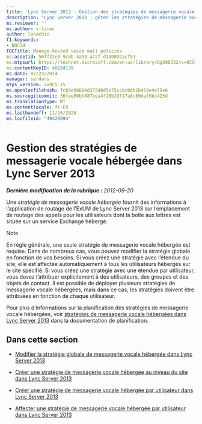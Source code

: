 ```yaml
---
title: 'Lync Server 2013 : Gestion des stratégies de messagerie vocale hébergée'
description: 'Lync Server 2013 : gérer les stratégies de messagerie vocale hébergées.'
ms.reviewer: ''
ms.author: v-lanac
author: lanachin
f1.keywords:
- NOCSH
TOCTitle: Manage hosted voice mail policies
ms:assetid: 50ff22e3-9c8b-4a33-a72f-d149892acf53
ms:mtpsurl: https://technet.microsoft.com/en-us/library/Gg398332(v=OCS.15)
ms:contentKeyID: 48184139
ms.date: 07/23/2014
manager: serdars
mtps_version: v=OCS.15
ms.openlocfilehash: fcb5e98884d37540d5e75cc8cb6b1b419e4e75e6
ms.sourcegitcommit: 36fee89bb887bea4f18b19f17a8c69daf5bc423d
ms.translationtype: MT
ms.contentlocale: fr-FR
ms.lasthandoff: 11/26/2020
ms.locfileid: "49426094"
---
```

# <a name="manage-hosted-voice-mail-policies-in-lync-server-2013"></a>Gestion des stratégies de messagerie vocale hébergée dans Lync Server 2013

<div data-xmlns="http://www.w3.org/1999/xhtml">

<div class="topic" data-xmlns="http://www.w3.org/1999/xhtml" data-msxsl="urn:schemas-microsoft-com:xslt" data-cs="https://msdn.microsoft.com/">

<div data-asp="https://msdn2.microsoft.com/asp">



</div>

<div id="mainSection">

<div id="mainBody">

<span> </span>

_**Dernière modification de la rubrique :** 2012-09-20_

Une *stratégie de messagerie vocale hébergée* fournit des informations à l’application de routage de l’ExUM de Lync Server 2013 sur l’emplacement de routage des appels pour les utilisateurs dont la boîte aux lettres est située sur un service Exchange hébergé.

<div>


> [!NOTE]  
> En règle générale, une seule stratégie de messagerie vocale hébergée est requise. Dans de nombreux cas, vous pouvez modifier la stratégie globale en fonction de vos besoins. Si vous créez une stratégie avec l’étendue du site, elle est affectée automatiquement à tous les utilisateurs hébergés sur le site spécifié. Si vous créez une stratégie avec une étendue par utilisateur, vous devez l’attribuer explicitement à des utilisateurs, des groupes et des objets de contact. Il est possible de déployer plusieurs stratégies de messagerie vocale hébergées, mais dans ce cas, les stratégies doivent être attribuées en fonction de chaque utilisateur.



</div>

Pour plus d’informations sur la planification des stratégies de messagerie vocale hébergées, voir [stratégies de messagerie vocale hébergées dans Lync Server 2013](lync-server-2013-hosted-voice-mail-policies.md) dans la documentation de planification.

<div>

## <a name="in-this-section"></a>Dans cette section

  - [Modifier la stratégie globale de messagerie vocale hébergée dans Lync Server 2013](lync-server-2013-modify-the-global-hosted-voice-mail-policy.md)

  - [Créer une stratégie de messagerie vocale hébergée au niveau du site dans Lync Server 2013](lync-server-2013-create-a-site-level-hosted-voice-mail-policy.md)

  - [Créer une stratégie de messagerie vocale hébergée par utilisateur dans Lync Server 2013](lync-server-2013-create-a-per-user-hosted-voice-mail-policy.md)

  - [Affecter une stratégie de messagerie vocale hébergée par utilisateur dans Lync Server 2013](lync-server-2013-assign-a-per-user-hosted-voice-mail-policy.md)

</div>

</div>

<span> </span>

</div>

</div>

</div>

